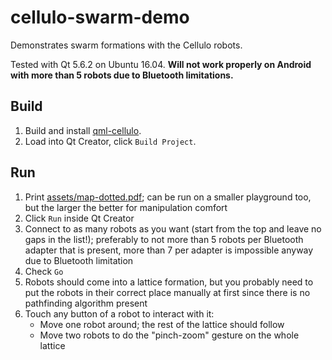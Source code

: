 cellulo-swarm-demo
==================

Demonstrates swarm formations with the Cellulo robots.

Tested with Qt 5.6.2 on Ubuntu 16.04. **Will not work properly on Android with more than 5 robots due to Bluetooth limitations.**

Build
-----

1. Build and install [qml-cellulo](../../).
1. Load into Qt Creator, click `Build Project`.

Run
---

1. Print [assets/map-dotted.pdf](assets/map-dotted.pdf); can be run on a smaller playground too, but the larger the better for manipulation comfort
1. Click `Run` inside Qt Creator
1. Connect to as many robots as you want (start from the top and leave no gaps in the list!); preferably to not more than 5 robots per Bluetooth adapter that is present, more than 7 per adapter is impossible anyway due to Bluetooth limitation
1. Check `Go`
1. Robots should come into a lattice formation, but you probably need to put the robots in their correct place manually at first since there is no pathfinding algorithm present
1. Touch any button of a robot to interact with it:
    - Move one robot around; the rest of the lattice should follow
    - Move two robots to do the "pinch-zoom" gesture on the whole lattice
